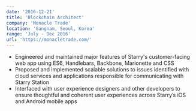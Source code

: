 ```yaml
---
date: '2016-12-21'
title: 'Blockchain Architect'
company: 'Monacle Trade'
location: 'Gangnam, Seoul, Korea'
range: 'July - Dec 2016'
url: 'https://monacletrade.com/'
---
```


- Engineered and maintained major features of Starry's customer-facing web app using ES6, Handlebars, Backbone, Marionette and CSS
- Proposed and implemented scalable solutions to issues identified with cloud services and applications responsible for communicating with Starry Station
- Interfaced with user experience designers and other developers to ensure thoughtful and coherent user experiences across Starry’s iOS and Android mobile apps

